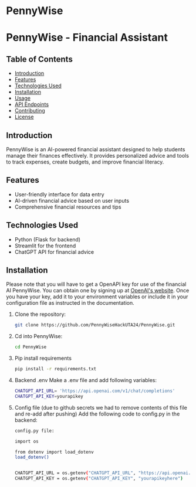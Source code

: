 # PennyWise

# PennyWise - Financial Assistant

## Table of Contents
- [Introduction](#introduction)
- [Features](#features)
- [Technologies Used](#technologies-used)
- [Installation](#installation)
- [Usage](#usage)
- [API Endpoints](#api-endpoints)
- [Contributing](#contributing)
- [License](#license)

## Introduction
PennyWise is an AI-powered financial assistant designed to help students manage their finances effectively. It provides personalized advice and tools to track expenses, create budgets, and improve financial literacy.

## Features
- User-friendly interface for data entry
- AI-driven financial advice based on user inputs
- Comprehensive financial resources and tips

## Technologies Used
- Python (Flask for backend)
- Streamlit for the frontend
- ChatGPT API for financial advice 

## Installation

Please note that you will have to get a OpenAPI key for use of the financial AI PennyWise. You can obtain one by signing up at [OpenAI's website](https://platform.openai.com/signup). Once you have your key, add it to your environment variables or include it in your configuration file as instructed in the documentation.

1. Clone the repository:
   ```bash
   git clone https://github.com/PennyWiseHackUTA24/PennyWise.git

2. Cd into PennyWise:
    ```bash
    cd PennyWise

4. Pip install requirements
    ```bash
    pip install -r requirements.txt

5. Backend .env
     Make a .env file and add following variables:
   ```bash
   CHATGPT_API_URL= 'https://api.openai.com/v1/chat/completions'
   CHATGPT_API_KEY=yourapikey

6. Config file
  (due to github secrets we had to remove contents of this file and re-add after pushing)
   Add the following code to config.py in the backend:

   ```bash
   config.py file:

   import os

   from dotenv import load_dotenv
   load_dotenv()


   CHATGPT_API_URL = os.getenv("CHATGPT_API_URL", "https://api.openai.com/v1/chat/completions")
   CHATGPT_API_KEY = os.getenv("CHATGPT_API_KEY", "yourapikeyhere")


